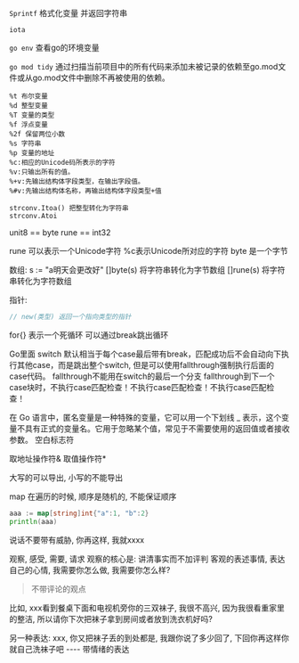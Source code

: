 `Sprintf` 格式化变量 并返回字符串

`iota`

`go env` 查看go的环境变量

`go mod tidy` 通过扫描当前项目中的所有代码来添加未被记录的依赖至go.mod文件或从go.mod文件中删除不再被使用的依赖。

```cgo
%t 布尔变量
%d 整型变量
%T 变量的类型
%f 浮点变量
%2f 保留两位小数
%s 字符串
%p 变量的地址
%c:相应的Unicode码所表示的字符
%v:只输出所有的值。
%+v:先输出结构体字段类型，在输出字段值。
%#v:先输出结构体名称，再输出结构体字段类型+值
```

```cgo
strconv.Itoa() 把整型转化为字符串
strconv.Atoi
```

unit8 == byte
rune == int32

rune 可以表示一个Unicode字符   %c表示Unicode所对应的字符
byte 是一个字节

数组:
s := "a明天会更改好"
[]byte(s)  将字符串转化为字节数组
[]rune(s)  将字符串转化为字符数组


指针: 
```go
// new(类型) 返回一个指向类型的指针
```


for{} 表示一个死循环 可以通过break跳出循环



Go里面 switch 默认相当于每个case最后带有break，匹配成功后不会自动向下执行其他case，而是跳出整个switch, 但是可以使用fallthrough强制执行后面的case代码。
fallthrough不能用在switch的最后一个分支
fallthrough到下一个case块时，不执行case匹配检查！不执行case匹配检查！不执行case匹配检查！


在 Go 语言中，匿名变量是一种特殊的变量，它可以用一个下划线 _ 表示，这个变量不具有正式的变量名。它用于忽略某个值，常见于不需要使用的返回值或者接收参数。    空白标志符

取地址操作符&
取值操作符*

大写的可以导出, 小写的不能导出

map 在遍历的时候, 顺序是随机的, 不能保证顺序
```go
aaa := map[string]int{"a":1, "b":2}
println(aaa)
```



说话不要带有威胁, 你再这样, 我就xxxx

观察, 感受, 需要, 请求
观察的核心是: 讲清事实而不加评判
客观的表述事情, 表达自己的心情, 我需要你怎么做, 我需要你怎么样?

> 不带评论的观点

比如, xxx看到餐桌下面和电视机旁你的三双袜子, 我很不高兴, 因为我很看重家里的整洁, 所以请你下次把袜子拿到房间或者放到洗衣机好吗?

另一种表达: xxx, 你又把袜子丢的到处都是, 我跟你说了多少回了, 下回你再这样你就自己洗袜子吧 ---- 带情绪的表达





